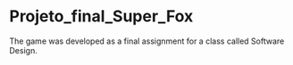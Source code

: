 # Projeto_final_Super_Fox
The game was developed as a final assignment for a class called Software Design.
